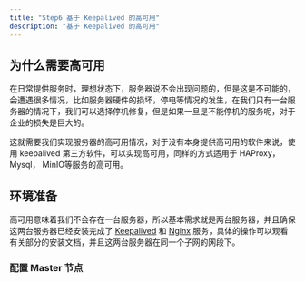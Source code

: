 ```yaml
---
title: "Step6 基于 Keepalived 的高可用"
description: "基于 Keepalived 的高可用"
---
```


## 为什么需要高可用

在日常提供服务时，理想状态下，服务器说不会出现问题的，但是这是不可能的，会遭遇很多情况，比如服务器硬件的损坏，停电等情况的发生，在我们只有一台服务器的情况下，我们可以选择停机修复，但是如果一旦是不能停机的服务呢，对于企业的损失是巨大的。

这就需要我们实现服务器的高可用情况，对于没有本身提供高可用的软件来说，使用 keepalived 第三方软件，可以实现高可用，同样的方式适用于 HAProxy， Mysql， MinIO等服务的高可用。

## 环境准备

高可用意味着我们不会存在一台服务器，所以基本需求就是两台服务器，并且确保这两台服务器已经安装完成了 [Keepalived](/devops/middleware/keepalived/install) 和 [Nginx](install) 服务，具体的操作可以观看有关部分的安装文档，并且这两台服务器在同一个子网的网段下。

### 配置 Master 节点

